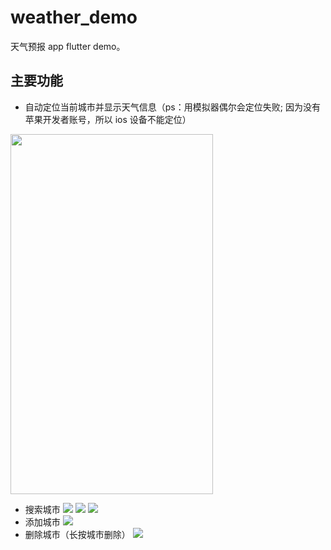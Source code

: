 # weather_demo

天气预报 app flutter demo。

## 主要功能

* 自动定位当前城市并显示天气信息（ps：用模拟器偶尔会定位失败; 因为没有苹果开发者账号，所以 ios 设备不能定位）
<img width="324" height="576" src="https://ws1.sinaimg.cn/large/454d7f57gy1fy91hhz38hj21402804qp.jpg"/>

* 搜索城市
![](https://ws1.sinaimg.cn/large/454d7f57gy1fy9mwf7m3fj21402800ui.jpg)
![](https://ws1.sinaimg.cn/large/454d7f57gy1fy91hj8jb1j2140280ade.jpg)
![](https://ws1.sinaimg.cn/large/454d7f57gy1fy91hiqgf7j2140280ae0.jpg)
* 添加城市
![](https://ws1.sinaimg.cn/large/454d7f57gy1fy91hjt582j21402801kx.jpg)
* 删除城市（长按城市删除）
![](https://ws1.sinaimg.cn/large/454d7f57gy1fy91larj7kj21402807ro.jpg)

